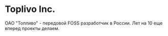 # Toplivo Inc.

ОАО "Топливо" - передовой FOSS разработчик в России. Лет на 10 еще вперед проекты делаем.
